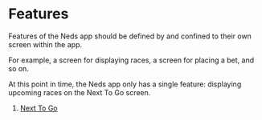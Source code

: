# Features

Features of the Neds app should be defined by and confined to their own screen within the app.

For example, a screen for displaying races, a screen for placing a bet, and so on.

At this point in time, the Neds app only has a single feature: displaying upcoming races on the Next To Go screen.

1. [Next To Go](NEXT_TO_GO.md)